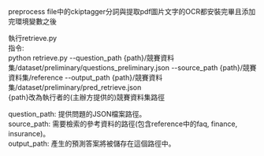 preprocess file中的ckiptagger分詞與提取pdf圖片文字的OCR都安裝完畢且添加完環境變數之後  

執行retrieve.py  
指令:  
python retrieve.py --question_path {path}/競賽資料集/dataset/preliminary/questions_preliminary.json --source_path {path}/競賽資料集/reference --output_path {path}/競賽資料集/dataset/preliminary/pred_retrieve.json  
{path}改為執行者的(主辦方提供的)競賽資料集路徑  

question_path: 提供問題的JSON檔案路徑。  
source_path: 需要檢索的參考資料的路徑(包含reference中的faq, finance, insurance)。  
output_path: 產⽣的預測答案將被儲存在這個路徑中。
